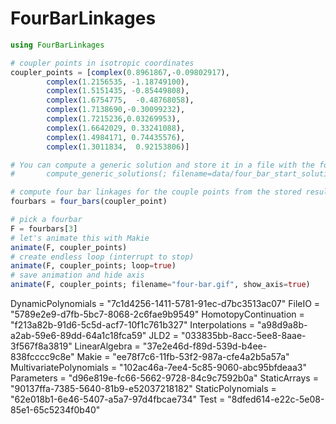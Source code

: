 # FourBarLinkages

```julia
using FourBarLinkages

# coupler points in isotropic coordinates
coupler_points = [complex(0.8961867,-0.09802917),
        complex(1.2156535, -1.18749100),
        complex(1.5151435, -0.85449808),
        complex(1.6754775,  -0.48768058),
        complex(1.7138690,-0.30099232),
        complex(1.7215236,0.03269953),
        complex(1.6642029, 0.33241088),
        complex(1.4984171, 0.74435576),
        complex(1.3011834,  0.92153806)]

# You can compute a generic solution and store it in a file with the following line:
#       compute_generic_solutions(; filename=data/four_bar_start_solutions.jld2)

# compute four bar linkages for the couple points from the stored results
fourbars = four_bars(coupler_point)

# pick a fourbar
F = fourbars[3]
# let's animate this with Makie
animate(F, coupler_points)
# create endless loop (interrupt to stop)
animate(F, coupler_points; loop=true)
# save animation and hide axis
animate(F, coupler_points; filename="four-bar.gif", show_axis=true)
```


DynamicPolynomials = "7c1d4256-1411-5781-91ec-d7bc3513ac07"
FileIO = "5789e2e9-d7fb-5bc7-8068-2c6fae9b9549"
HomotopyContinuation = "f213a82b-91d6-5c5d-acf7-10f1c761b327"
Interpolations = "a98d9a8b-a2ab-59e6-89dd-64a1c18fca59"
JLD2 = "033835bb-8acc-5ee8-8aae-3f567f8a3819"
LinearAlgebra = "37e2e46d-f89d-539d-b4ee-838fcccc9c8e"
Makie = "ee78f7c6-11fb-53f2-987a-cfe4a2b5a57a"
MultivariatePolynomials = "102ac46a-7ee4-5c85-9060-abc95bfdeaa3"
Parameters = "d96e819e-fc66-5662-9728-84c9c7592b0a"
StaticArrays = "90137ffa-7385-5640-81b9-e52037218182"
StaticPolynomials = "62e018b1-6e46-5407-a5a7-97d4fbcae734"
Test = "8dfed614-e22c-5e08-85e1-65c5234f0b40"
